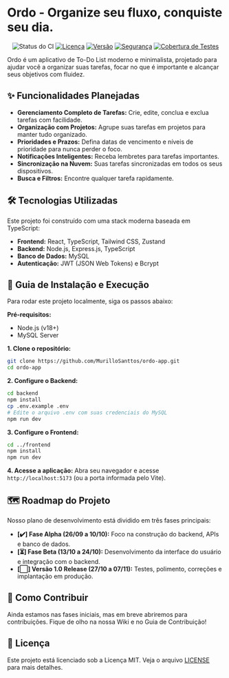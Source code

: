 # Ordo - Organize seu fluxo, conquiste seu dia.

<div align="center">
  
![Status do CI](https://github.com/MurilloSanttos/ordo-app/actions/workflows/ci.yml/badge.svg)
[![Licença](https://img.shields.io/badge/license-MIT-blue.svg)](/LICENSE)
[![Versão](https://img.shields.io/badge/version-0.1.0--alpha-orange)](https://github.com/SEU-USUARIO/ordo-app/releases)
[![Segurança](https://img.shields.io/badge/security-Dependabot-brightgreen)](https://github.com/SEU-USUARIO/ordo-app/security)
[![Cobertura de Testes](https://img.shields.io/badge/coverage-TBD-lightgrey)](#)

</div>

Ordo é um aplicativo de To-Do List moderno e minimalista, projetado para ajudar você a organizar suas tarefas, focar no que é importante e alcançar seus objetivos com fluidez.

## ✨ Funcionalidades Planejadas

- **Gerenciamento Completo de Tarefas:** Crie, edite, conclua e exclua tarefas com facilidade.
- **Organização com Projetos:** Agrupe suas tarefas em projetos para manter tudo organizado.
- **Prioridades e Prazos:** Defina datas de vencimento e níveis de prioridade para nunca perder o foco.
- **Notificações Inteligentes:** Receba lembretes para tarefas importantes.
- **Sincronização na Nuvem:** Suas tarefas sincronizadas em todos os seus dispositivos.
- **Busca e Filtros:** Encontre qualquer tarefa rapidamente.

## 🛠️ Tecnologias Utilizadas

Este projeto foi construído com uma stack moderna baseada em TypeScript:

- **Frontend:** React, TypeScript, Tailwind CSS, Zustand
- **Backend:** Node.js, Express.js, TypeScript
- **Banco de Dados:** MySQL
- **Autenticação:** JWT (JSON Web Tokens) e Bcrypt

## 🚀 Guia de Instalação e Execução

Para rodar este projeto localmente, siga os passos abaixo:

**Pré-requisitos:**
- Node.js (v18+)
- MySQL Server

**1. Clone o repositório:**
```bash
git clone https://github.com/MurilloSanttos/ordo-app.git
cd ordo-app
````

**2. Configure o Backend:**

```bash
cd backend
npm install
cp .env.example .env
# Edite o arquivo .env com suas credenciais do MySQL
npm run dev
```

**3. Configure o Frontend:**

```bash
cd ../frontend
npm install
npm run dev
```

**4. Acesse a aplicação:**
Abra seu navegador e acesse `http://localhost:5173` (ou a porta informada pelo Vite).

## 🗺️ Roadmap do Projeto

Nosso plano de desenvolvimento está dividido em três fases principais:

  - **[✔️] Fase Alpha (26/09 a 10/10):** Foco na construção do backend, APIs e banco de dados.
  - **[⏳] Fase Beta (13/10 a 24/10):** Desenvolvimento da interface do usuário e integração com o backend.
  - **[⬜] Versão 1.0 Release (27/10 a 07/11):** Testes, polimento, correções e implantação em produção.

## 🤝 Como Contribuir

Ainda estamos nas fases iniciais, mas em breve abriremos para contribuições. Fique de olho na nossa Wiki e no Guia de Contribuição\!

## 📜 Licença

Este projeto está licenciado sob a Licença MIT. Veja o arquivo [LICENSE](https://www.google.com/search?q=LICENSE) para mais detalhes.
